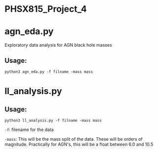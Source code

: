 # PHSX815_Project_4

# agn_eda.py
Exploratory data analysis for AGN black hole masses
## Usage:

`python3 agn_eda.py -f filname -mass mass`

# ll_analysis.py

## Usage:

`python3 ll_analysis.py -f filname -mass mass`

`-f`: filename for the data

`-mass`: This will be the mass split of the data. These will be orders of magnitude. Practically for AGN's, this will be a float between 6.0 and 10.5
